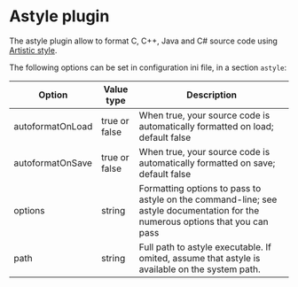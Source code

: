 # Astyle plugin
The astyle plugin allow to format C, C++, Java and C# source code using [Artistic style](http://astyle.sourceforge.net/).

The following options can be set in configuration ini file, in a section `astyle`:

Option | Value type | Description
-----|-----|-----
autoformatOnLoad | true or false | When true, your source code is automatically formatted on load; default false
autoformatOnSave | true or false | When true, your source code is automatically formatted on save; default false
options | string | Formatting options to pass to astyle on the command-line; see astyle documentation for the numerous options that you can pass
path | string | Full path to astyle executable. If omited, assume that astyle is available on the system path.
